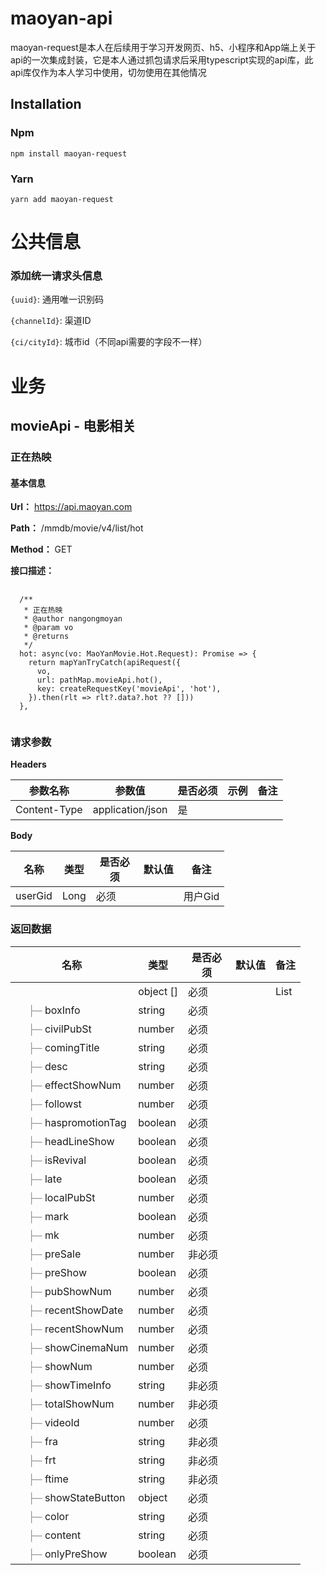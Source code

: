  <h1 class="curproject-name"> maoyan-api </h1>

 maoyan-request是本人在后续用于学习开发网页、h5、小程序和App端上关于api的一次集成封装，它是本人通过抓包请求后采用typescript实现的api库，此api库仅作为本人学习中使用，切勿使用在其他情况

## Installation

### Npm

```
npm install maoyan-request
```
### Yarn

```
yarn add maoyan-request
```

# 公共信息

### **添加统一请求头信息**

`{uuid}`: 通用唯一识别码

`{channelId}`: 渠道ID

`{ci/cityId}`: 城市id（不同api需要的字段不一样）

# 业务

## movieApi - 电影相关

### 正在热映

#### 基本信息

**Url：** https://api.maoyan.com

**Path：** /mmdb/movie/v4/list/hot

**Method：** GET

**接口描述：**
 <pre>
  <code>  
  /**
   * 正在热映
   * @author nangongmoyan
   * @param vo
   * @returns
   */
  hot: async(vo: MaoYanMovie.Hot.Request): Promise<MovieBase.MoviesData> => {
    return mapYanTryCatch<MovieBase.MoviesData>(apiRequest<MaoYanMovie.Hot.Request, MaoYanMovie.MovieResponeseOne>({
      vo,
      url: pathMap.movieApi.hot(),
      key: createRequestKey('movieApi', 'hot'),
    }).then(rlt => rlt?.data?.hot ?? []))
  },
  </code>
</pre>

### 请求参数
**Headers**

| 参数名称  | 参数值  |  是否必须 | 示例  | 备注  |
| ------------ | ------------ | ------------ | ------------ | ------------ |
| Content-Type  |  application/json | 是  |   |   |

**Body**

<table>
  <thead class="ant-table-thead">
    <tr>
      <th key=name>名称</th>
      <th key=type>类型</th>
      <th key=required width=60>是否必须</th>
      <th key=default>默认值</th>
      <th key=desc>备注</th>
    </tr>
  </thead>
  <tbody className="ant-table-tbody">
    <tr key=0-0>
      <td key=0>userGid</td>
      <td key=1>Long</td>
      <td key=2>必须</td>
      <td key=3></td>
      <td key=4>
        <span style="white-space: pre-wrap">用户Gid</span>
      </td>
    </tr>
  </tbody>
</table>

### 返回数据

<table>
  <thead class="ant-table-thead">
    <tr>
      <th key=name>名称</th>
      <th key=type>类型</th>
      <th key=required width=60>是否必须</th>
      <th key=default>默认值</th>
      <th key=desc>备注</th>
    </tr>
  </thead>
  <tbody className="ant-table-tbody">
    <tr key=0>
      <td key=0></td>
      <td key=1>object []</td>
      <td key=2>必须</td>
      <td key=3></td>
      <td key=4>
        <span style="white-space: pre-wrap">List<MyBankCardListRespVO></span>
      </td>
    </tr>
    <tr key=0-0>
      <td key=0>
        <span style="padding-left: 20px">
          <span style="color: #8c8a8a">├─</span> boxInfo
        </span>
      </td>
      <td key=1>string</td>
      <td key=2>必须</td>
      <td key=3></td>
      <td key=4>
        <span style="white-space: pre-wrap"></span>
      </td>
    </tr>
    <tr key=0-1>
      <td key=0>
        <span style="padding-left: 20px">
          <span style="color: #8c8a8a">├─</span> civilPubSt
        </span>
      </td>
      <td key=1>number</td>
      <td key=2>必须</td>
      <td key=3></td>
      <td key=4>
        <span style="white-space: pre-wrap"></span>
      </td>
    </tr>
    <tr key=0-2>
      <td key=0>
        <span style="padding-left: 20px">
          <span style="color: #8c8a8a">├─</span> comingTitle
        </span>
      </td>
      <td key=1>string</td>
      <td key=2>必须</td>
      <td key=3></td>
      <td key=4>
        <span style="white-space: pre-wrap"></span>
      </td>
    </tr>
    <tr key=0-3>
      <td key=0>
        <span style="padding-left: 20px">
          <span style="color: #8c8a8a">├─</span> desc
        </span>
      </td>
      <td key=1>string</td>
      <td key=2>必须</td>
      <td key=3></td>
      <td key=4>
        <span style="white-space: pre-wrap"></span>
      </td>
    </tr>
    <tr key=0-4>
      <td key=0>
        <span style="padding-left: 20px">
          <span style="color: #8c8a8a">├─</span> effectShowNum
        </span>
      </td>
      <td key=1>number</td>
      <td key=2>必须</td>
      <td key=3></td>
      <td key=4>
        <span style="white-space: pre-wrap"></span>
      </td>
    </tr>
    <tr key=0-5>
      <td key=0>
        <span style="padding-left: 20px">
          <span style="color: #8c8a8a">├─</span> followst
        </span>
      </td>
      <td key=1>number</td>
      <td key=2>必须</td>
      <td key=3></td>
      <td key=4>
        <span style="white-space: pre-wrap"></span>
      </td>
    </tr>
    <tr key=0-6>
      <td key=0>
        <span style="padding-left: 20px">
          <span style="color: #8c8a8a">├─</span> haspromotionTag
        </span>
      </td>
      <td key=1>boolean</td>
      <td key=2>必须</td>
      <td key=3></td>
      <td key=4>
        <span style="white-space: pre-wrap"></span>
      </td>
    </tr>
    <tr key=0-7>
      <td key=0>
        <span style="padding-left: 20px">
          <span style="color: #8c8a8a">├─</span> headLineShow
        </span>
      </td>
      <td key=1>boolean</td>
      <td key=2>必须</td>
      <td key=3></td>
      <td key=4>
        <span style="white-space: pre-wrap"></span>
      </td>
    </tr>
    <tr key=0-8>
      <td key=0>
        <span style="padding-left: 20px">
          <span style="color: #8c8a8a">├─</span> isRevival
        </span>
      </td>
      <td key=1>boolean</td>
      <td key=2>必须</td>
      <td key=3></td>
      <td key=4>
        <span style="white-space: pre-wrap"></span>
      </td>
    </tr>
    <tr key=0-9>
      <td key=0>
        <span style="padding-left: 20px">
          <span style="color: #8c8a8a">├─</span> late
        </span>
      </td>
      <td key=1>boolean</td>
      <td key=2>必须</td>
      <td key=3></td>
      <td key=4>
        <span style="white-space: pre-wrap"></span>
      </td>
    </tr>
    <tr key=0-10>
      <td key=0>
        <span style="padding-left: 20px">
          <span style="color: #8c8a8a">├─</span> localPubSt
        </span>
      </td>
      <td key=1>number</td>
      <td key=2>必须</td>
      <td key=3></td>
      <td key=4>
        <span style="white-space: pre-wrap"></span>
      </td>
    </tr>
    <tr key=0-11>
      <td key=0>
        <span style="padding-left: 20px">
          <span style="color: #8c8a8a">├─</span> mark
        </span>
      </td>
      <td key=1>boolean</td>
      <td key=2>必须</td>
      <td key=3></td>
      <td key=4>
        <span style="white-space: pre-wrap"></span>
      </td>
    </tr>
    <tr key=0-12>
      <td key=0>
        <span style="padding-left: 20px">
          <span style="color: #8c8a8a">├─</span> mk
        </span>
      </td>
      <td key=1>number</td>
      <td key=2>必须</td>
      <td key=3></td>
      <td key=4>
        <span style="white-space: pre-wrap"></span>
      </td>
    </tr>
    <tr key=0-13>
      <td key=0>
        <span style="padding-left: 20px">
          <span style="color: #8c8a8a">├─</span> preSale
        </span>
      </td>
      <td key=1>number</td>
      <td key=2>非必须</td>
      <td key=3></td>
      <td key=4>
        <span style="white-space: pre-wrap"></span>
      </td>
    </tr>
    <tr key=0-14>
      <td key=0>
        <span style="padding-left: 20px">
          <span style="color: #8c8a8a">├─</span> preShow
        </span>
      </td>
      <td key=1>boolean</td>
      <td key=2>必须</td>
      <td key=3></td>
      <td key=4>
        <span style="white-space: pre-wrap"></span>
      </td>
    </tr>
    <tr key=0-15>
      <td key=0>
        <span style="padding-left: 20px">
          <span style="color: #8c8a8a">├─</span> pubShowNum
        </span>
      </td>
      <td key=1>number</td>
      <td key=2>必须</td>
      <td key=3></td>
      <td key=4>
        <span style="white-space: pre-wrap"></span>
      </td>
    </tr>
    <tr key=0-16>
      <td key=0>
        <span style="padding-left: 20px">
          <span style="color: #8c8a8a">├─</span> recentShowDate
        </span>
      </td>
      <td key=1>number</td>
      <td key=2>必须</td>
      <td key=3></td>
      <td key=4>
        <span style="white-space: pre-wrap"></span>
      </td>
    </tr>
    <tr key=0-17>
      <td key=0>
        <span style="padding-left: 20px">
          <span style="color: #8c8a8a">├─</span> recentShowNum
        </span>
      </td>
      <td key=1>number</td>
      <td key=2>必须</td>
      <td key=3></td>
      <td key=4>
        <span style="white-space: pre-wrap"></span>
      </td>
    </tr>
    <tr key=0-18>
      <td key=0>
        <span style="padding-left: 20px">
          <span style="color: #8c8a8a">├─</span> showCinemaNum
        </span>
      </td>
      <td key=1>number</td>
      <td key=2>必须</td>
      <td key=3></td>
      <td key=4>
        <span style="white-space: pre-wrap"></span>
      </td>
    </tr>
    <tr key=0-19>
      <td key=0>
        <span style="padding-left: 20px">
          <span style="color: #8c8a8a">├─</span> showNum
        </span>
      </td>
      <td key=1>number</td>
      <td key=2>必须</td>
      <td key=3></td>
      <td key=4>
        <span style="white-space: pre-wrap"></span>
      </td>
    </tr>
    <tr key=0-20>
      <td key=0>
        <span style="padding-left: 20px">
          <span style="color: #8c8a8a">├─</span> showTimeInfo
        </span>
      </td>
      <td key=1>string</td>
      <td key=2>非必须</td>
      <td key=3></td>
      <td key=4>
        <span style="white-space: pre-wrap"></span>
      </td>
    </tr>
    <tr key=0-21>
      <td key=0>
        <span style="padding-left: 20px">
          <span style="color: #8c8a8a">├─</span> totalShowNum
        </span>
      </td>
      <td key=1>number</td>
      <td key=2>非必须</td>
      <td key=3></td>
      <td key=4>
        <span style="white-space: pre-wrap"></span>
      </td>
    </tr>
    <tr key=0-22>
      <td key=0>
        <span style="padding-left: 20px">
          <span style="color: #8c8a8a">├─</span> videoId
        </span>
      </td>
      <td key=1>number</td>
      <td key=2>必须</td>
      <td key=3></td>
      <td key=4>
        <span style="white-space: pre-wrap"></span>
      </td>
    </tr>
    <tr key=0-23>
      <td key=0>
        <span style="padding-left: 20px">
          <span style="color: #8c8a8a">├─</span> fra
        </span>
      </td>
      <td key=1>string</td>
      <td key=2>非必须</td>
      <td key=3></td>
      <td key=4>
        <span style="white-space: pre-wrap"></span>
      </td>
    </tr>
    <tr key=0-24>
      <td key=0>
        <span style="padding-left: 20px">
          <span style="color: #8c8a8a">├─</span> frt
        </span>
      </td>
      <td key=1>string</td>
      <td key=2>非必须</td>
      <td key=3></td>
      <td key=4>
        <span style="white-space: pre-wrap"></span>
      </td>
    </tr>
    <tr key=0-25>
      <td key=0>
        <span style="padding-left: 20px">
          <span style="color: #8c8a8a">├─</span> ftime
        </span>
      </td>
      <td key=1>string</td>
      <td key=2>非必须</td>
      <td key=3></td>
      <td key=4>
        <span style="white-space: pre-wrap"></span>
      </td>
    </tr>
    <tr key=0-26>
      <td key=0>
        <span style="padding-left: 20px">
          <span style="color: #8c8a8a">├─</span> showStateButton
        </span>
      </td>
      <td key=1>object</td>
      <td key=2>必须</td>
      <td key=3></td>
      <td key=4>
        <span style="white-space: pre-wrap"></span>
      </td>
    </tr>
    <tr key=0-26-0>
      <td key=0>
        <span style="padding-left: 20px">
          <span style="color: #8c8a8a">├─</span> color
        </span>
      </td>
      <td key=1>string</td>
      <td key=2>必须</td>
      <td key=3></td>
      <td key=4>
      <span style="white-space: pre-wrap"></span>
      </td>
    </tr>
    <tr key=0-26-1>
      <td key=0>
        <span style="padding-left: 20px">
          <span style="color: #8c8a8a">├─</span> content
        </span>
      </td>
      <td key=1>string</td>
      <td key=2>必须</td>
      <td key=3></td>
      <td key=4>
      <span style="white-space: pre-wrap"></span>
      </td>
    </tr>
    <tr key=0-26-2>
      <td key=0>
        <span style="padding-left: 20px">
          <span style="color: #8c8a8a">├─</span> onlyPreShow
        </span>
      </td>
      <td key=1>boolean</td>
      <td key=2>必须</td>
      <td key=3></td>
      <td key=4>
      <span style="white-space: pre-wrap"></span>
      </td>
    </tr>
  </tbody>
</table>